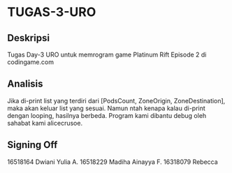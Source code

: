 # TUGAS-3-URO
## Deskripsi
Tugas Day-3 URO untuk memrogram game Platinum Rift Episode 2 di codingame.com
## Analisis
Jika di-print list yang terdiri dari [PodsCount, ZoneOrigin, ZoneDestination], maka akan keluar list yang sesuai.
Namun ntah kenapa kalau di-print dengan looping, hasilnya berbeda.
Program kami dibantu debug oleh sahabat kami alicecrusoe.
## Signing Off
16518164 Dwiani Yulia A.
16518229 Madiha Ainayya F.
16318079 Rebecca
